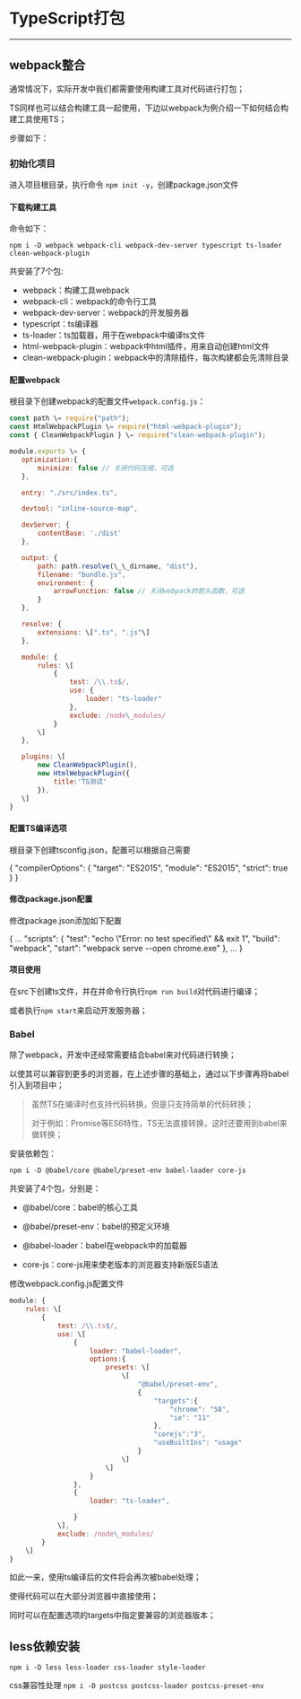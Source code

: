 # TypeScript打包

-----------------

## webpack整合

通常情况下，实际开发中我们都需要使用构建工具对代码进行打包；

TS同样也可以结合构建工具一起使用，下边以webpack为例介绍一下如何结合构建工具使用TS；

步骤如下：

### 初始化项目

进入项目根目录，执行命令 `npm init -y`，创建package.json文件

#### 下载构建工具

命令如下：

`npm i -D webpack webpack-cli webpack-dev-server typescript ts-loader clean-webpack-plugin`

共安装了7个包:

* webpack：构建工具webpack
* webpack-cli：webpack的命令行工具
* webpack-dev-server：webpack的开发服务器
* typescript：ts编译器
* ts-loader：ts加载器，用于在webpack中编译ts文件
* html-webpack-plugin：webpack中html插件，用来自动创建html文件
* clean-webpack-plugin：webpack中的清除插件，每次构建都会先清除目录

#### 配置webpack

根目录下创建webpack的配置文件`webpack.config.js`：

```js
const path \= require("path");
const HtmlWebpackPlugin \= require("html-webpack-plugin");
const { CleanWebpackPlugin } \= require("clean-webpack-plugin");

module.exports \= {
   optimization:{
       minimize: false // 关闭代码压缩，可选
   },

   entry: "./src/index.ts",

   devtool: "inline-source-map",

   devServer: {
       contentBase: './dist'
   },

   output: {
       path: path.resolve(\_\_dirname, "dist"),
       filename: "bundle.js",
       environment: {
           arrowFunction: false // 关闭webpack的箭头函数，可选
       }
   },

   resolve: {
       extensions: \[".ts", ".js"\]
   },

   module: {
       rules: \[
           {
               test: /\\.ts$/,
               use: {
                   loader: "ts-loader"
               },
               exclude: /node\_modules/
           }
       \]
   },

   plugins: \[
       new CleanWebpackPlugin(),
       new HtmlWebpackPlugin({
           title:'TS测试'
       }),
   \]
}
```

#### 配置TS编译选项

根目录下创建tsconfig.json，配置可以根据自己需要

{
   "compilerOptions": {
       "target": "ES2015",
       "module": "ES2015",
       "strict": true
   }
}

#### 修改package.json配置

修改package.json添加如下配置

{
   ...
   "scripts": {
       "test": "echo \\"Error: no test specified\\" && exit 1",
       "build": "webpack",
       "start": "webpack serve --open chrome.exe"
   },
   ...
}

#### 项目使用

在src下创建ts文件，并在并命令行执行`npm run build`对代码进行编译；

或者执行`npm start`来启动开发服务器；

### Babel

除了webpack，开发中还经常需要结合babel来对代码进行转换；

以使其可以兼容到更多的浏览器，在上述步骤的基础上，通过以下步骤再将babel引入到项目中；

> 虽然TS在编译时也支持代码转换，但是只支持简单的代码转换；
>
> 对于例如：Promise等ES6特性，TS无法直接转换，这时还要用到babel来做转换；

安装依赖包：

`npm i -D @babel/core @babel/preset-env babel-loader core-js`

共安装了4个包，分别是：

* @babel/core：babel的核心工具

* @babel/preset-env：babel的预定义环境

* @babel-loader：babel在webpack中的加载器

* core-js：core-js用来使老版本的浏览器支持新版ES语法

修改webpack.config.js配置文件

```js
module: {
    rules: \[
        {
            test: /\\.ts$/,
            use: \[
                {
                    loader: "babel-loader",
                    options:{
                        presets: \[
                            \[
                                "@babel/preset-env",
                                {
                                    "targets":{
                                        "chrome": "58",
                                        "ie": "11"
                                    },
                                    "corejs":"3",
                                    "useBuiltIns": "usage"
                                }
                            \]
                        \]
                    }
                },
                {
                    loader: "ts-loader",

                }
            \],
            exclude: /node\_modules/
        }
    \]
}
```

如此一来，使用ts编译后的文件将会再次被babel处理；

使得代码可以在大部分浏览器中直接使用；

同时可以在配置选项的targets中指定要兼容的浏览器版本；

## less依赖安装

`npm i -D less less-loader css-loader style-loader`

css兼容性处理
`npm i -D postcss postcss-loader postcss-preset-env`
